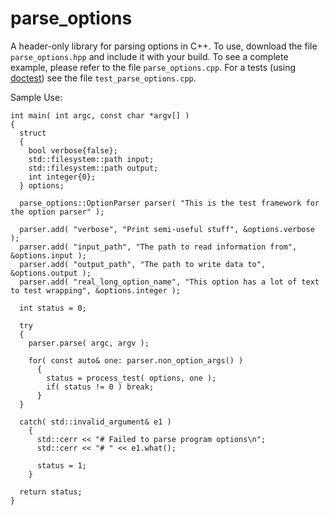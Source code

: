 # parse_options

A header-only library for parsing options in C++.  To use, download the file `parse_options.hpp` and include it with your build.  To see a complete example, please refer to the file `parse_options.cpp`.  For a tests (using [doctest](https://github.com/doctest/doctest)) see the file `test_parse_options.cpp`.

Sample Use:

```
int main( int argc, const char *argv[] )
{
  struct
  {
    bool verbose{false};
    std::filesystem::path input;
    std::filesystem::path output;
    int integer{0};
  } options;

  parse_options::OptionParser parser( "This is the test framework for the option parser" );

  parser.add( "verbose", "Print semi-useful stuff", &options.verbose );
  parser.add( "input_path", "The path to read information from", &options.input );
  parser.add( "output_path", "The path to write data to", &options.output );
  parser.add( "real_long_option_name", "This option has a lot of text to test wrapping", &options.integer );

  int status = 0;

  try
  {
    parser.parse( argc, argv );
	
	for( const auto& one: parser.non_option_args() )
	  {
		status = process_test( options, one );  
		if( status != 0 ) break;
	  }
  }

  catch( std::invalid_argument& e1 )
    {
      std::cerr << "# Failed to parse program options\n";
      std::cerr << "# " << e1.what();

      status = 1;
    }
	
  return status;
}  

```